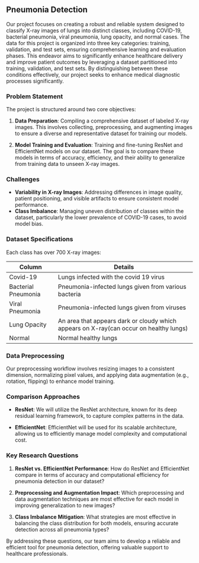 ## Pneumonia Detection

Our project focuses on creating a robust and reliable system designed to classify X-ray images of lungs into distinct classes, including COVID-19, bacterial pneumonia, viral pneumonia, lung opacity, and normal cases. The data for this project is organized into three key categories: training, validation, and test sets, ensuring comprehensive learning and evaluation phases. This endeavor aims to significantly enhance healthcare delivery and improve patient outcomes by leveraging a dataset partitioned into training, validation, and test sets. By distinguishing between these conditions effectively, our project seeks to enhance medical diagnostic processes significantly.

### Problem Statement

The project is structured around two core objectives:

1. **Data Preparation**: Compiling a comprehensive dataset of labeled X-ray images. This involves collecting, preprocessing, and augmenting images to ensure a diverse and representative dataset for training our models.

2. **Model Training and Evaluation**: Training and fine-tuning ResNet and EfficientNet models on our dataset. The goal is to compare these models in terms of accuracy, efficiency, and their ability to generalize from training data to unseen X-ray images.

### Challenges

- **Variability in X-ray Images**: Addressing differences in image quality, patient positioning, and visible artifacts to ensure consistent model performance.
- **Class Imbalance**: Managing uneven distribution of classes within the dataset, particularly the lower prevalence of COVID-19 cases, to avoid model bias.

### Dataset Specifications

Each class has over 700 X-ray images:

| Column              | Details                                                                              |
|---------------------|--------------------------------------------------------------------------------------|
| Covid-19            | Lungs infected with the covid 19 virus                                               |
| Bacterial Pneumonia | Pneumonia-infected lungs given from various bacteria                                 |
| Viral Pneumonia     | Pneumonia-infected lungs given from viruses                                          |
| Lung Opacity        | An area that appears dark or cloudy which appears on X-ray(can occur on healthy lungs)|
| Normal              | Normal healthy lungs                                                                 |

### Data Preprocessing

Our preprocessing workflow involves resizing images to a consistent dimension, normalizing pixel values, and applying data augmentation (e.g., rotation, flipping) to enhance model training.

### Comparison Approaches

- **ResNet**: We will utilize the ResNet architecture, known for its deep residual learning framework, to capture complex patterns in the data.
 
- **EfficientNet**: EfficientNet will be used for its scalable architecture, allowing us to efficiently manage model complexity and computational cost.

### Key Research Questions

1. **ResNet vs. EfficientNet Performance**: How do ResNet and EfficientNet compare in terms of accuracy and computational efficiency for pneumonia detection in our dataset?
   
2. **Preprocessing and Augmentation Impact**: Which preprocessing and data augmentation techniques are most effective for each model in improving generalization to new images?

3. **Class Imbalance Mitigation**: What strategies are most effective in balancing the class distribution for both models, ensuring accurate detection across all pneumonia types?

By addressing these questions, our team aims to develop a reliable and efficient tool for pneumonia detection, offering valuable support to healthcare professionals.
